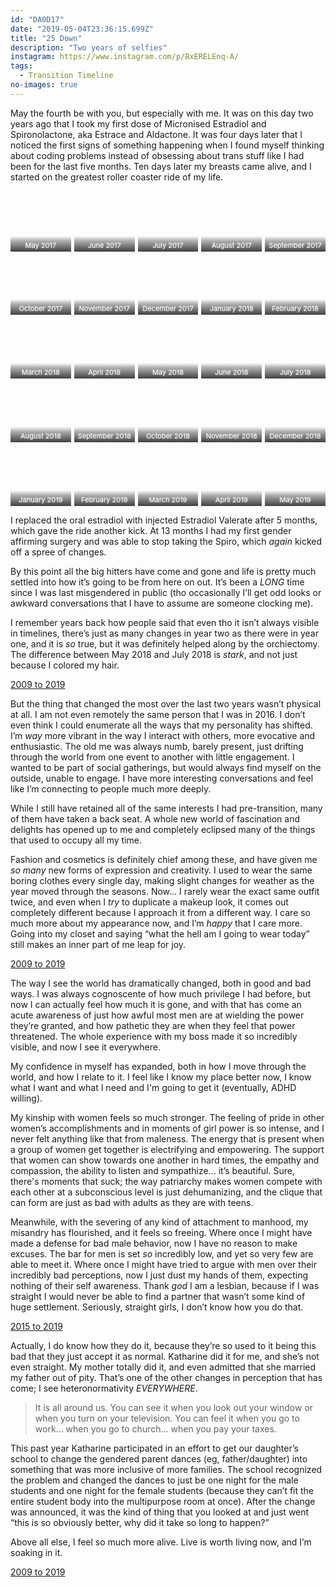 ```yaml
---
id: "DA0D17"
date: "2019-05-04T23:36:15.699Z"
title: "25 Down"
description: "Two years of selfies"
instagram: https://www.instagram.com/p/BxERELEnq-A/
tags:
  - Transition Timeline
no-images: true
---
```


<style>

  .square {
    width: 100%;
    position: relative;
    margin-bottom: 1em;
  }
  .square:after {
    content: "";
    display: block;
    padding-bottom: 100%;
  }
  .square > * {
    position: absolute;
    width: 100%;
    height: 100%;
    display: flex;
    justify-content: stretch;
    align-items: stretch;
  }

  .gridbyfive {
    flex: 1;
    display: grid;
    grid-template-columns: repeat(5, 1fr);
    grid-template-rows: 1fr 1fr 1fr 1fr 1fr;
    grid-gap: 5px;
  }

  .gridbyfive a {
    background-size: cover;
    background-position: center top;
    background-repeat: no-repeat;
    align-items: flex-end;
    display: flex;
    justify-content: stretch;
    text-decoration: none !important;
  }

  .gridbyfive a span {
    flex: 1;
    padding-bottom: 3px;
    display: flex;
    align-items: flex-end;
    justify-content: center;
    text-decoration: none !important;
    text-align: center;
    text-shadow: 0 0 3px rgba(255,255,255,0.5);
    background: linear-gradient(0, rgba(0,0,0,0.75) 0, rgba(0,0,0,0.3) 70%, rgba(0,0,0,0) 100%);
    height: 2em;
    font-size: 11px;
    color: white;
  }
</style>


May the fourth be with you, but especially with me. It was on this day two years ago that I took my first dose of Micronised Estradiol and Spironolactone, aka Estrace and Aldactone. It was four days later that I noticed the first signs of something happening when I found myself thinking about coding problems instead of obsessing about trans stuff like I had been for the last five months. Ten days later my breasts came alive, and I started on the greatest roller coaster ride of my life.

<div class="square"><div>
  <div class="gridbyfive">
    <a href="../01.jpeg" style="background-image: url(../01.jpeg);"><span>May 2017      </span></a>
    <a href="../02.jpeg" style="background-image: url(../02.jpeg);"><span>June 2017     </span></a>
    <a href="../03.jpeg" style="background-image: url(../03.jpeg);"><span>July 2017     </span></a>
    <a href="../04.jpeg" style="background-image: url(../04.jpeg);"><span>August 2017   </span></a>
    <a href="../05.jpeg" style="background-image: url(../05.jpeg);"><span>September 2017</span></a>
    <a href="../06.jpeg" style="background-image: url(../06.jpeg);"><span>October 2017  </span></a>
    <a href="../07.jpeg" style="background-image: url(../07.jpeg);"><span>November 2017 </span></a>
    <a href="../08.jpeg" style="background-image: url(../08.jpeg);"><span>December 2017 </span></a>
    <a href="../09.jpeg" style="background-image: url(../09.jpeg);"><span>January 2018  </span></a>
    <a href="../10.jpeg" style="background-image: url(../10.jpeg);"><span>February 2018 </span></a>
    <a href="../11.jpeg" style="background-image: url(../11.jpeg);"><span>March 2018    </span></a>
    <a href="../12.jpeg" style="background-image: url(../12.jpeg);"><span>April 2018    </span></a>
    <a href="../13.jpeg" style="background-image: url(../13.jpeg);"><span>May 2018      </span></a>
    <a href="../14.jpeg" style="background-image: url(../14.jpeg);"><span>June 2018     </span></a>
    <a href="../15.jpeg" style="background-image: url(../15.jpeg);"><span>July 2018     </span></a>
    <a href="../16.jpeg" style="background-image: url(../16.jpeg);"><span>August 2018   </span></a>
    <a href="../17.jpeg" style="background-image: url(../17.jpeg);"><span>September 2018</span></a>
    <a href="../18.jpeg" style="background-image: url(../18.jpeg);"><span>October 2018  </span></a>
    <a href="../19.jpeg" style="background-image: url(../19.jpeg);"><span>November 2018 </span></a>
    <a href="../20.jpeg" style="background-image: url(../20.jpeg);"><span>December 2018 </span></a>
    <a href="../21.jpeg" style="background-image: url(../21.jpeg);"><span>January 2019  </span></a>
    <a href="../22.jpeg" style="background-image: url(../22.jpeg);"><span>February 2019 </span></a>
    <a href="../23.jpeg" style="background-image: url(../23.jpeg);"><span>March 2019    </span></a>
    <a href="../24.jpeg" style="background-image: url(../24.jpeg);"><span>April 2019    </span></a>
    <a href="../25.jpeg" style="background-image: url(../25.jpeg);"><span>May 2019      </span></a>
  </div>
</div></div>


I replaced the oral estradiol with injected Estradiol Valerate after 5 months, which gave the ride another kick. At 13 months I had my first gender affirming surgery and was able to stop taking the Spiro, which *again* kicked off a spree of changes.

By this point all the big hitters have come and gone and life is pretty much settled into how it’s going to be from here on out. It’s been a *LONG* time since I was last misgendered in public (tho occasionally I’ll get odd looks or awkward conversations that I have to assume are someone clocking me).

I remember years back how people said that even tho it isn’t always visible in timelines, there’s just as many changes in year two as there were in year one, and it is *so* true, but it was definitely helped along by the orchiectomy. The difference between May 2018 and July 2018 is *stark*, and not just because I colored my hair.

<a href="../26-2.jpeg" class="card span2 center"><img src="../26-2.jpeg" alt="" class="card-img-top"><span class="card-body">2009 to 2019</span></a>

But the thing that changed the most over the last two years wasn’t physical at all. I am not even remotely the same person that I was in 2016. I don’t even think I could enumerate all the ways that my personality has shifted. I’m *way* more vibrant in the way I interact with others, more evocative and enthusiastic. The old me was always numb, barely present, just drifting through the world from one event to another with little engagement. I wanted to be part of social gatherings, but would always find myself on the outside, unable to engage. I have more interesting conversations and feel like I’m connecting to people much more deeply.

While I still have retained all of the same interests I had pre-transition, many of them have taken a back seat. A whole new world of fascination and delights has opened up to me and completely eclipsed many of the things that used to occupy all my time.

Fashion and cosmetics is definitely chief among these, and have given me *so many* new forms of expression and creativity. I used to wear the same boring clothes every single day, making slight changes for weather as the year moved through the seasons. Now… I rarely wear the exact same outfit twice, and even when I *try* to duplicate a makeup look, it comes out completely different because I approach it from a different way. I care so much more about my appearance now, and I’m *happy* that I care more. Going into my closet and saying “what the hell am I going to wear today” still makes an inner part of me leap for joy.

<a href="../26-4.jpeg" class="card span2 center"><img src="../26-4.jpeg" alt="" class="card-img-top"><span class="card-body">2009 to 2019</span></a>

The way I see the world has dramatically changed, both in good and bad ways. I was always cognoscente of how much privilege I had before, but now I can actually feel how much it is gone, and with that has come an acute awareness of just how awful most men are at wielding the power they’re granted, and how pathetic they are when they feel that power threatened. The whole experience with my boss made it so incredibly visible, and now I see it everywhere.

My confidence in myself has expanded, both in how I move through the world, and how I relate to it. I feel like I know my place better now, I know what I want and what I need and I'm going to get it (eventually, ADHD willing).

My kinship with women feels so much stronger. The feeling of pride in other women’s accomplishments and in moments of girl power is so intense, and I never felt anything like that from maleness. The energy that is present when a group of women get together is electrifying and empowering. The support that women can show towards one another in hard times, the empathy and compassion, the ability to listen and sympathize… it’s beautiful. Sure, there's moments that suck; the way patriarchy makes women compete with each other at a subconscious level is just dehumanizing, and the clique that can form are just as bad with adults as they are with teens.

Meanwhile, with the severing of any kind of attachment to manhood, my misandry has flourished, and it feels so freeing. Where once I might have made a defense for bad male behavior, now I have no reason to make excuses. The bar for men is set *so* incredibly low, and yet so very few are able to meet it. Where once I might have tried to argue with men over their incredibly bad perceptions, now I just dust my hands of them, expecting nothing of their self awareness. Thank *god* I am a lesbian, because if I was straight I would never be able to find a partner that wasn’t some kind of huge settlement. Seriously, straight girls, I don’t know how you do that.

<a href="../26-3.jpeg" class="card span2 center"><img src="../26-3.jpeg" alt="" class="card-img-top"><span class="card-body">2015 to 2019</span></a>

Actually, I do know how they do it, because they’re so used to it being this bad that they just accept it as normal. Katharine did it for me, and she’s not even straight. My mother totally did it, and even admitted that she married my father out of pity. That’s one of the other changes in perception that has come; I see heteronormativity *EVERYWHERE*.

> It is all around us. You can see it when you look out your window or when you turn on your television. You can feel it when you go to work... when you go to church... when you pay your taxes.

This past year Katharine participated in an effort to get our daughter’s school to change the gendered parent dances (eg, father/daughter) into something that was more inclusive of more families. The school recognized the problem and changed the dances to just be one night for the male students and one night for the female students (because they can’t fit the entire student body into the multipurpose room at once). After the change was announced, it was the kind of thing that you looked at and just went “this is so obviously better, why did it take so long to happen?”

Above all else, I feel so much more alive. Live is worth living now, and I’m soaking in it.

<a href="../26-1.jpeg" class="card span2 center"><img src="../26-1.jpeg" alt="" class="card-img-top"><span class="card-body">2009 to 2019</span></a>

